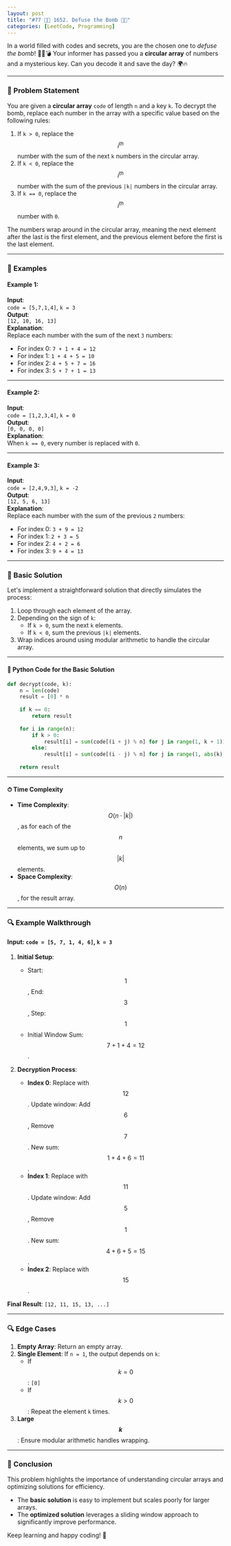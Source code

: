 ```yaml
---
layout: post  
title: "#77 🔢📏 1652. Defuse the Bomb 🧠🚀"  
categories: [LeetCode, Programming]  
---
```


In a world filled with codes and secrets, you are the chosen one to *defuse the bomb*! 🕵️‍♂️💣 Your informer has passed you a **circular array** of numbers and a mysterious key. Can you decode it and save the day? 🌍🔥

---

### 📜 Problem Statement

You are given a **circular array** `code` of length `n` and a key `k`. To decrypt the bomb, replace each number in the array with a specific value based on the following rules:

1. If `k > 0`, replace the $$i^{th}$$ number with the sum of the next `k` numbers in the circular array.
2. If `k < 0`, replace the $$i^{th}$$ number with the sum of the previous `|k|` numbers in the circular array.
3. If `k == 0`, replace the $$i^{th}$$ number with `0`.

The numbers wrap around in the circular array, meaning the next element after the last is the first element, and the previous element before the first is the last element.

---

### 🌟 Examples

#### Example 1:
**Input**:  
`code = [5,7,1,4]`, `k = 3`  
**Output**:  
`[12, 10, 16, 13]`  
**Explanation**:  
Replace each number with the sum of the next `3` numbers:  
- For index 0: `7 + 1 + 4 = 12`  
- For index 1: `1 + 4 + 5 = 10`  
- For index 2: `4 + 5 + 7 = 16`  
- For index 3: `5 + 7 + 1 = 13`  

---

#### Example 2:
**Input**:  
`code = [1,2,3,4]`, `k = 0`  
**Output**:  
`[0, 0, 0, 0]`  
**Explanation**:  
When `k == 0`, every number is replaced with `0`.

---

#### Example 3:
**Input**:  
`code = [2,4,9,3]`, `k = -2`  
**Output**:  
`[12, 5, 6, 13]`  
**Explanation**:  
Replace each number with the sum of the previous `2` numbers:  
- For index 0: `3 + 9 = 12`  
- For index 1: `2 + 3 = 5`  
- For index 2: `4 + 2 = 6`  
- For index 3: `9 + 4 = 13`  

---

### 🚀 Basic Solution

Let's implement a straightforward solution that directly simulates the process:

1. Loop through each element of the array.
2. Depending on the sign of `k`:
   - If `k > 0`, sum the next `k` elements.
   - If `k < 0`, sum the previous `|k|` elements.
3. Wrap indices around using modular arithmetic to handle the circular array.

---

#### 🐍 Python Code for the Basic Solution

```python
def decrypt(code, k):
    n = len(code)
    result = [0] * n
    
    if k == 0:
        return result
    
    for i in range(n):
        if k > 0:
            result[i] = sum(code[(i + j) % n] for j in range(1, k + 1))
        else:
            result[i] = sum(code[(i - j) % n] for j in range(1, abs(k) + 1))
    
    return result
```

---

#### ⏱ Time Complexity

- **Time Complexity**: $$O(n \cdot |k|)$$, as for each of the $$n$$ elements, we sum up to $$|k|$$ elements.  
- **Space Complexity**: $$O(n)$$, for the result array.

---

### 🔍 Example Walkthrough

#### Input: `code = [5, 7, 1, 4, 6]`, `k = 3`  
1. **Initial Setup**:  
   - Start: $$1$$, End: $$3$$, Step: $$1$$  
   - Initial Window Sum: $$7 + 1 + 4 = 12$$.  

2. **Decryption Process**:  
   - **Index 0**: Replace with $$12$$. Update window: Add $$6$$, Remove $$7$$. New sum: $$1 + 4 + 6 = 11$$.  
   - **Index 1**: Replace with $$11$$. Update window: Add $$5$$, Remove $$1$$. New sum: $$4 + 6 + 5 = 15$$.  
   - **Index 2**: Replace with $$15$$.  

**Final Result**: `[12, 11, 15, 13, ...]`  

---

### 🔍 Edge Cases

1. **Empty Array**: Return an empty array.  
2. **Single Element**: If `n = 1`, the output depends on `k`:
   - If $$k = 0$$: `[0]`
   - If $$k > 0$$: Repeat the element `k` times.
3. **Large $$k$$**: Ensure modular arithmetic handles wrapping.  

---

### 🏁 Conclusion

This problem highlights the importance of understanding circular arrays and optimizing solutions for efficiency.  

- The **basic solution** is easy to implement but scales poorly for larger arrays.  
- The **optimized solution** leverages a sliding window approach to significantly improve performance.  

Keep learning and happy coding! 🚀
